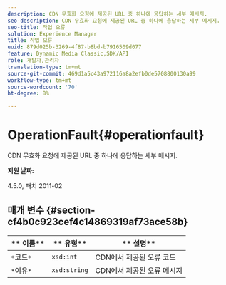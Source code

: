 ```yaml
---
description: CDN 무효화 요청에 제공된 URL 중 하나에 응답하는 세부 메시지.
seo-description: CDN 무효화 요청에 제공된 URL 중 하나에 응답하는 세부 메시지.
seo-title: 작업 오류
solution: Experience Manager
title: 작업 오류
uuid: 879d025b-3269-4f87-b8bd-b7916509d077
feature: Dynamic Media Classic,SDK/API
role: 개발자,관리자
translation-type: tm+mt
source-git-commit: 469d1a5c43a972116a8a2efb0de5708800130a99
workflow-type: tm+mt
source-wordcount: '70'
ht-degree: 8%

---
```



# OperationFault{#operationfault}

CDN 무효화 요청에 제공된 URL 중 하나에 응답하는 세부 메시지.

**지원 날짜:**

4.5.0, 패치 2011-02

## 매개 변수 {#section-cf4b0c923cef4c14869319af73ace58b}

| ** 이름** | ** 유형** | ** 설명** |
|---|---|---|
| `*`코드`*` | `xsd:int` | CDN에서 제공된 오류 코드 |
| `*`이유`*` | `xsd:string` | CDN에서 제공된 오류 메시지 |

